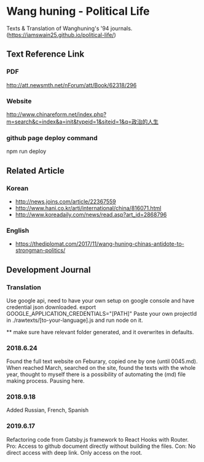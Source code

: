 # Wang huning - Political Life

Texts & Translation of Wanghuning's '94 journals.
(https://iamswain25.github.io/political-life/)

## Text Reference Link

### PDF

http://att.newsmth.net/nForum/att/Book/62318/296

### Website

http://www.chinareform.net/index.php?m=search&c=index&a=init&typeid=1&siteid=1&q=政治的人生

### github page deploy command

npm run deploy

## Related Article

### Korean

* http://news.joins.com/article/22367559
* http://www.hani.co.kr/arti/international/china/816071.html
* http://www.koreadaily.com/news/read.asp?art_id=2868796


### English

* https://thediplomat.com/2017/11/wang-huning-chinas-antidote-to-strongman-politics/


## Development Journal

### Translation

Use google api, need to have your own setup on google console and have credential json downloaded.
export GOOGLE_APPLICATION_CREDENTIALS="[PATH]"
Paste your own projectId in ./rawtexts/[to-your-language].js and run node on it.

** make sure have relevant folder generated, and it overwrites in defaults.

### 2018.6.24

Found the full text website on Feburary, copied one by one (until 0045.md). When reached March, searched on the site, found the texts with the whole year, thought to myself there is a possibility of automating the (md) file making process. Pausing here.

### 2018.9.18

Added Russian, French, Spanish

### 2019.6.17

Refactoring code from Gatsby.js framework to React Hooks with Router.
Pro: Access to github document directly without building the files.
Con: No direct access with deep link. Only access on the root.
